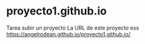 # proyecto1.github.io
Tarea subir un proyecto
La URL de este proyecto ess https://angelrodean.github.io/proyecto1.github.io/
